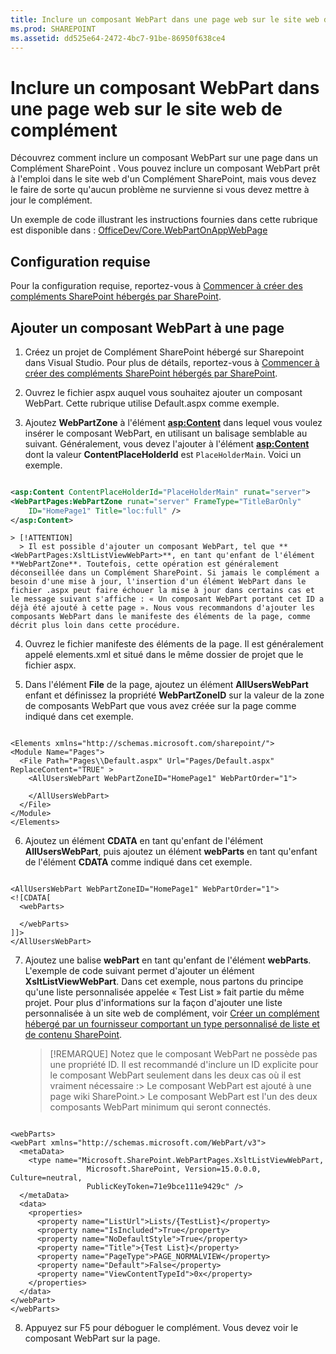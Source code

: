 ```yaml
---
title: Inclure un composant WebPart dans une page web sur le site web de complément
ms.prod: SHAREPOINT
ms.assetid: dd525e64-2472-4bc7-91be-86950f638ce4
---
```



# Inclure un composant WebPart dans une page web sur le site web de complément
Découvrez comment inclure un composant WebPart sur une page dans un Complément SharePoint .
Vous pouvez inclure un composant WebPart prêt à l'emploi dans le site web d'un Complément SharePoint, mais vous devez le faire de sorte qu'aucun problème ne survienne si vous devez mettre à jour le complément.
  
    
    

Un exemple de code illustrant les instructions fournies dans cette rubrique est disponible dans :  [OfficeDev/Core.WebPartOnAppWebPage](https://github.com/OfficeDev/PnP/tree/master/Samples/Core.WebPartOnAppWebPage)
## Configuration requise

Pour la configuration requise, reportez-vous à  [Commencer à créer des compléments SharePoint hébergés par SharePoint](get-started-creating-sharepoint-hosted-sharepoint-add-ins.md).
  
    
    

## Ajouter un composant WebPart à une page


  
    
    

1. Créez un projet de Complément SharePoint hébergé sur Sharepoint dans Visual Studio. Pour plus de détails, reportez-vous à  [Commencer à créer des compléments SharePoint hébergés par SharePoint](get-started-creating-sharepoint-hosted-sharepoint-add-ins.md).
    
  
2. Ouvrez le fichier aspx auquel vous souhaitez ajouter un composant WebPart. Cette rubrique utilise Default.aspx comme exemple. 
    
  
3. Ajoutez **WebPartZone** à l'élément **<asp:Content>** dans lequel vous voulez insérer le composant WebPart, en utilisant un balisage semblable au suivant. Généralement, vous devez l'ajouter à l'élément **<asp:Content>** dont la valeur **ContentPlaceHolderId** est `PlaceHolderMain`. Voici un exemple.
    
  ```XML
  
<asp:Content ContentPlaceHolderId="PlaceHolderMain" runat="server">
  <WebPartPages:WebPartZone runat="server" FrameType="TitleBarOnly" 
      ID="HomePage1" Title="loc:full" />
</asp:Content>

  ```


    > [!ATTENTION]
      > Il est possible d'ajouter un composant WebPart, tel que **<WebPartPages:XsltListViewWebPart>**, en tant qu'enfant de l'élément **WebPartZone**. Toutefois, cette opération est généralement déconseillée dans un Complément SharePoint. Si jamais le complément a besoin d'une mise à jour, l'insertion d'un élément WebPart dans le fichier .aspx peut faire échouer la mise à jour dans certains cas et le message suivant s'affiche : « Un composant WebPart portant cet ID a déjà été ajouté à cette page ». Nous vous recommandons d'ajouter les composants WebPart dans le manifeste des éléments de la page, comme décrit plus loin dans cette procédure. 
4. Ouvrez le fichier manifeste des éléments de la page. Il est généralement appelé elements.xml et situé dans le même dossier de projet que le fichier aspx.
    
  
5. Dans l'élément **File** de la page, ajoutez un élément **AllUsersWebPart** enfant et définissez la propriété **WebPartZoneID** sur la valeur de la zone de composants WebPart que vous avez créée sur la page comme indiqué dans cet exemple.
    
  ```
  
<Elements xmlns="http://schemas.microsoft.com/sharepoint/">
  <Module Name="Pages">
    <File Path="Pages\\Default.aspx" Url="Pages/Default.aspx" ReplaceContent="TRUE" >
      <AllUsersWebPart WebPartZoneID="HomePage1" WebPartOrder="1">

      </AllUsersWebPart>
    </File>
  </Module>
</Elements>

  ```

6. Ajoutez un élément **CDATA** en tant qu'enfant de l'élément **AllUsersWebPart**, puis ajoutez un élément **webParts** en tant qu'enfant de l'élément **CDATA** comme indiqué dans cet exemple.
    
  ```
  
<AllUsersWebPart WebPartZoneID="HomePage1" WebPartOrder="1">
  <![CDATA[
    <webParts>

    </webParts>
  ]]>
</AllUsersWebPart>
  ```

7. Ajoutez une balise **webPart** en tant qu'enfant de l'élément **webParts**. L'exemple de code suivant permet d'ajouter un élément **XsltListViewWebPart**. Dans cet exemple, nous partons du principe qu'une liste personnalisée appelée « Test List » fait partie du même projet. Pour plus d'informations sur la façon d'ajouter une liste personnalisée à un site web de complément, voir  [Créer un complément hébergé par un fournisseur comportant un type personnalisé de liste et de contenu SharePoint](create-a-provider-hosted-add-in-that-includes-a-custom-sharepoint-list-and-conte.md). 
    
    > [!REMARQUE]
      >  Notez que le composant WebPart ne possède pas une propriété ID. Il est recommandé d'inclure un ID explicite pour le composant WebPart seulement dans les deux cas où il est vraiment nécessaire :>  Le composant WebPart est ajouté à une page wiki SharePoint.>  Le composant WebPart est l'un des deux composants WebPart minimum qui seront connectés.

  ```
  
<webParts>
  <webPart xmlns="http://schemas.microsoft.com/WebPart/v3">
    <metaData>
      <type name="Microsoft.SharePoint.WebPartPages.XsltListViewWebPart, 
                   Microsoft.SharePoint, Version=15.0.0.0, Culture=neutral, 
                   PublicKeyToken=71e9bce111e9429c" />
    </metaData>
    <data>
      <properties>
        <property name="ListUrl">Lists/{TestList}</property>
        <property name="IsIncluded">True</property>
        <property name="NoDefaultStyle">True</property>
        <property name="Title">{Test List}</property>
        <property name="PageType">PAGE_NORMALVIEW</property>
        <property name="Default">False</property>
        <property name="ViewContentTypeId">0x</property>
      </properties>
    </data>
  </webPart>
</webParts>
  ```

8. Appuyez sur F5 pour déboguer le complément. Vous devez voir le composant WebPart sur la page.
    
  


